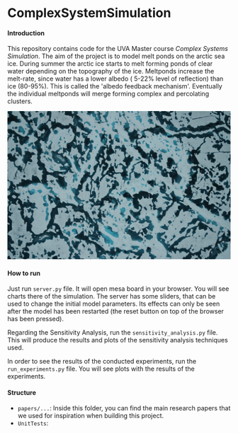# ComplexSystemSimulation

#### Introduction
This repository contains code for the UVA Master course *Complex Systems Simulation*. The aim of the project is to model melt ponds on the arctic sea ice. During summer the arctic ice starts to melt forming ponds of clear water depending on the topography of the ice. Meltponds increase the melt-rate, since water has a lower albedo ( 5-22% level of reflection) than ice (80-95%). This is called the 'albedo feedback mechanism'. Eventually the individual meltponds will merge forming complex and percolating clusters.

![alt text](https://github.com/PaulHosek/ComplexSystemSimulation/blob/main/Figures/The%20albedo%20effect_Perovich.jpg)

#### How to run

Just run `server.py` file. It will open mesa board in your browser. You will see charts there of the simulation.
The server has some sliders, that can be used to change the initial model parameters. Its effects can only be seen after the model has
been restarted (the reset button on top of the browser has been pressed).

Regarding the Sensitivity Analysis, run the `sensitivity_analysis.py` file. This will produce the results and plots 
of the sensitivity analysis techniques used. 

In order to see the results of the conducted experiments, run the `run_experiments.py` file. You will see plots 
with the results of the experiments.

#### Structure

- `papers/...`: Inside this folder, you can find the main research papers that we used for inspiration when building this project.
- `UnitTests`: 
